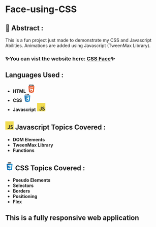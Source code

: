 # Face-using-CSS
<h2>📙 Abstract :</h2>
<p>This is a fun project just made to demonstrate my CSS and Javascript Abilities.
  Animations are added using Javascript (TweenMax Library).
</p>

<h3>✨You can vist the website here: <a href="https://yashbrid03.github.io/Face-using-CSS/">CSS Face</a>✨</h3>

<h2>Languages Used : </h2>
<ul>
  <li><b>HTML</b> <img alt="HTML5" width="26px" src="https://raw.githubusercontent.com/github/explore/80688e429a7d4ef2fca1e82350fe8e3517d3494d/topics/html/html.png" /></li>
  <li><b>CSS</b> <img alt="CSS3" width="26px" src="https://raw.githubusercontent.com/github/explore/80688e429a7d4ef2fca1e82350fe8e3517d3494d/topics/css/css.png" /></li>
  <li><b>Javascript</b> <img alt="JavaScript" width="26px" src="https://raw.githubusercontent.com/github/explore/80688e429a7d4ef2fca1e82350fe8e3517d3494d/topics/javascript/javascript.png" /></li>
 </ul>
 
 <h2><img alt="JavaScript" width="26px" src="https://raw.githubusercontent.com/github/explore/80688e429a7d4ef2fca1e82350fe8e3517d3494d/topics/javascript/javascript.png" /> Javascript Topics Covered :</h2>
 <ul>
  <li><b>DOM Elements</b></li>
  <li><b>TweenMax Library</b></li>
  <li><b>Functions</b></li>
  </ul>
  
  <h2><img alt="CSS3" width="26px" src="https://raw.githubusercontent.com/github/explore/80688e429a7d4ef2fca1e82350fe8e3517d3494d/topics/css/css.png" /> CSS Topics Covered :</h2>
 <ul>
  <li><b>Pseudo Elements</b></li>
  <li><b>Selectors</b></li>
  <li><b>Borders</b></li>
  <li><b>Positioning</b></li>
  <li><b>Flex</b></li>
  </ul>
  
<h2>This is a fully responsive web application</h2>


